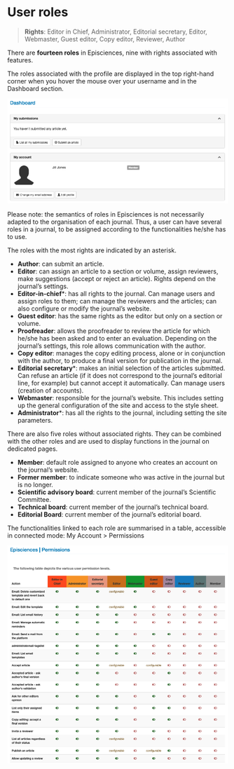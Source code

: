 # User roles

> **Rights**: Editor in Chief, Administrator, Editorial secretary, Editor, Webmaster, Guest editor, Copy editor, Reviewer, Author

There are **fourteen roles** in Episciences, nine with rights associated with features.

The roles associated with the profile are displayed in the top right-hand corner when you hover the mouse over your username and in the Dashboard section.

![Alt text](img/roles-1.png "My account")

Please note: the semantics of roles in Episciences is not necessarily adapted to the organisation of each journal. Thus, a user can have several roles in a journal, to be assigned according to the functionalities he/she has to use.

The roles with the most rights are indicated by an asterisk.

+ **Author**: can submit an article.
+ **Editor**: can assign an article to a section or volume, assign reviewers, make suggestions (accept or reject an 
  article). Rights depend on the journal’s settings.
+ **Editor-in-chief***: has all rights to the journal. Can manage users and assign roles to them; can manage 
  the reviewers and the articles; can also configure or modify the journal’s website.
+ **Guest editor**: has the same rights as the editor but only on a section or volume.
+ **Proofreader**: allows the proofreader to review the article for which he/she has been asked and to enter an 
  evaluation. Depending on the journal’s settings, this role allows communication with the author.
+ **Copy editor**: manages the copy editing process, alone or in conjunction with the author, to produce a final 
  version for publication in the journal.
+ **Editorial secretary***: makes an initial selection of the articles submitted. Can refuse an article (if it 
  does not correspond to the journal’s editorial line, for example) but cannot accept it automatically. Can manage 
  users (creation of accounts).
+ **Webmaster**: responsible for the journal’s website. This includes setting up the general configuration of the site 
  and access to the style sheet.
+ **Administrator***: has all the rights to the journal, including setting the site parameters.

There are also five roles without associated rights. They can be combined with the other roles and are used to display functions in the journal on dedicated pages.

+ **Member**: default role assigned to anyone who creates an account on the journal’s website.
+ **Former member**: to indicate someone who was active in the journal but is no longer. 
+ **Scientific advisory board**: current member of the journal’s Scientific Committee. 
+ **Technical board**: current member of the journal’s technical board. 
+ **Editorial Board**: current member of the journal’s editorial board.


The functionalities linked to each role are summarised in a table, accessible in connected mode: My Account > Permissions

![Alt text](img/roles-2.png "Permissions")
